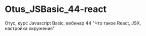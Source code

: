 # Otus_JSBasic_44-react
Отус, курс Javascript Basic, вебинар 44 "Что такое React, JSX, настройка окружения"
